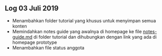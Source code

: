 Log 03 Juli 2019
---
* Menambahkan folder tutorial yang khusus untuk menyimpan semua konten
* Memindahkan notes guide yang awalnya di homepage ke file [notes-guide.md](https://github.com/SeedSider/extra191/blob/master/tutorial/notes-guide.md) di folder tutorial dan dihubungkan dengan link yang ada di homepage prototype
* Menambahkan file status anggota